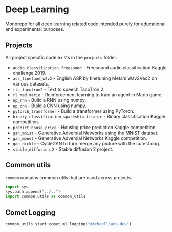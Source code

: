 # Deep Learning

Monorepo for all deep learning related code intended purely for educational and experimental purposes.

## Projects

All project specific code exists in the `projects` folder.
- `audio_classification_freesound` - Freesound audio classification Kaggle challenge 2019.
- `asr_finetune_w2v2` - English ASR by finetuning Meta's Wav2Vec2 on various datasets.
- `tts_tacotron2` - Text to speech TacoTron 2.
- `rl_mad_mario` - Reinforcement learning to train an agent in Mario game.
- `np_rnn` - Build a RNN using numpy.
- `np_cnn` - Build a CNN using numpy.
- `pytorch_transformer` - Build a transformer using PyTorch.
- `binary_classification_spaceship_titanic` - Binary classification Kaggle competition.
- `predict_house_price` - Housing price prediction Kaggle competition.
- `gan_mnist` - Generative Adversial Networks using the MNIST dataset.
- `gan_monet` - Generative Adversial Networks Kaggle competition.
- `gan_pickle` - CycleGAN to turn merge any picture with the cutest dog.
- `stable_diffusion_2` - Stable diffusion 2 project.

## Common utils

`common` contains common utils that are used across projects.

```python
import sys
sys.path.append("../..")
import common.utils as common_utils
```

## Comet Logging

```python
common_utils.start_comet_ml_logging("michaelliang-dev")
```